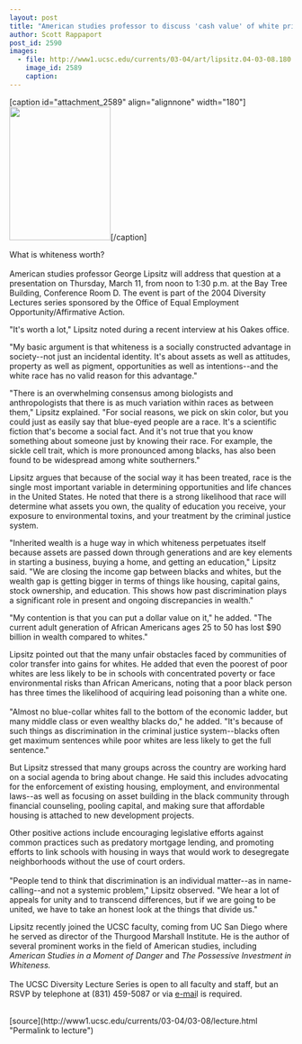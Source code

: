 ```yaml
---
layout: post
title: "American studies professor to discuss 'cash value' of white privilege in diversity lecture series"
author: Scott Rappaport
post_id: 2590
images:
  - file: http://www1.ucsc.edu/currents/03-04/art/lipsitz.04-03-08.180.jpg
    image_id: 2589
    caption: 
---
```


[caption id="attachment_2589" align="alignnone" width="180"]<a href="http://localhost/mysite/wp-content/uploads/2004/03/lipsitz.04-03-08.180.jpg"><img class="size-full wp-image-2589" src="http://localhost/mysite/wp-content/uploads/2004/03/lipsitz.04-03-08.180.jpg" alt="" width="180" height="237" /></a>[/caption]
<p>
  What is whiteness worth?<br>
  <br>
  American studies professor George Lipsitz will address that question at a presentation on Thursday, March 11, from noon to 1:30 p.m. at the Bay Tree Building, Conference Room D. The event is part of the 2004 Diversity Lectures series sponsored by the Office of Equal Employment Opportunity/Affirmative Action.
</p>
<p>
  "It's worth a lot," Lipsitz noted during a recent interview at his Oakes office.
</p>
<p>
  "My basic argument is that whiteness is a socially constructed advantage in society--not just an incidental identity. It's about assets as well as attitudes, property as well as pigment, opportunities as well as intentions--and the white race has no valid reason for this advantage."<br>
</p>
<p>
  "There is an overwhelming consensus among biologists and anthropologists that there is as much variation within races as between them," Lipsitz explained. "For social reasons, we pick on skin color, but you could just as easily say that blue-eyed people are a race. It's a scientific fiction that's become a social fact. And it's not true that you know something about someone just by knowing their race. For example, the sickle cell trait, which is more pronounced among blacks, has also been found to be widespread among white southerners."<br>
</p>
<p>
  Lipsitz argues that because of the social way it has been treated, race is the single most important variable in determining opportunities and life chances in the United States. He noted that there is a strong likelihood that race will determine what assets you own, the quality of education you receive, your exposure to environmental toxins, and your treatment by the criminal justice system.<br>
</p>
<p>
  "Inherited wealth is a huge way in which whiteness perpetuates itself because assets are passed down through generations and are key elements in starting a business, buying a home, and getting an education," Lipsitz said. "We are closing the income gap between blacks and whites, but the wealth gap is getting bigger in terms of things like housing, capital gains, stock ownership, and education. This shows how past discrimination plays a significant role in present and ongoing discrepancies in wealth."<br>
</p>
<p>
  "My contention is that you can put a dollar value on it," he added. "The current adult generation of African Americans ages 25 to 50 has lost $90 billion in wealth compared to whites."<br>
</p>
<p>
  Lipsitz pointed out that the many unfair obstacles faced by communities of color transfer into gains for whites. He added that even the poorest of poor whites are less likely to be in schools with concentrated poverty or face environmental risks than African Americans, noting that a poor black person has three times the likelihood of acquiring lead poisoning than a white one.<br>
  <br>
  "Almost no blue-collar whites fall to the bottom of the economic ladder, but many middle class or even wealthy blacks do," he added. "It's because of such things as discrimination in the criminal justice system--blacks often get maximum sentences while poor whites are less likely to get the full sentence."<br>
</p>
<p>
  But Lipsitz stressed that many groups across the country are working hard on a social agenda to bring about change. He said this includes advocating for the enforcement of existing housing, employment, and environmental laws--as well as focusing on asset building in the black community through financial counseling, pooling capital, and making sure that affordable housing is attached to new development projects.<br>
</p>
<p>
  Other positive actions include encouraging legislative efforts against common practices such as predatory mortgage lending, and promoting efforts to link schools with housing in ways that would work to desegregate neighborhoods without the use of court orders.<br>
  <br>
  "People tend to think that discrimination is an individual matter--as in name-calling--and not a systemic problem," Lipsitz observed. "We hear a lot of appeals for unity and to transcend differences, but if we are going to be united, we have to take an honest look at the things that divide us."<br>
</p>
<p>
  Lipsitz recently joined the UCSC faculty, coming from UC San Diego where he served as director of the Thurgood Marshall Institute. He is the author of several prominent works in the field of American studies, including <i>American Studies in a Moment of Danger</i> and <i>The Possessive Investment in Whiteness.</i><br>
  <br>
  The UCSC Diversity Lecture Series is open to all faculty and staff, but an RSVP by telephone at (831) 459-5087 or via <a href="mailto:andream@ucsc.edu%0D">e-mai</a>l is required.<br>
  <br>
</p>
[source](http://www1.ucsc.edu/currents/03-04/03-08/lecture.html "Permalink to lecture")

